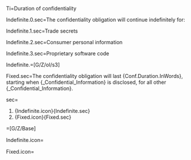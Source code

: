 Ti=Duration of confidentiality


Indefinite.0.sec=The confidentiality obligation will <span class="highlight">continue indefinitely</span> for:

Indefinite.1.sec=Trade secrets

Indefinite.2.sec=Consumer personal information

Indefinite.3.sec=Proprietary software code

Indefinite.=[G/Z/ol/s3]


Fixed.sec=The confidentiality obligation will last <span class="highlight">{Conf.Duration.InWords}</span>, starting when {_Confidential_Information} is disclosed, for all other {_Confidential_Information}.

sec=<ol class="secs-and"><li>{Indefinite.icon}{Indefinite.sec}<li>{Fixed.icon}{Fixed.sec}</ol>

=[G/Z/Base]

Indefinite.icon=<img src="Doc/G/IACCM-NDA-Design/Z/icon/duration_indefinite.png" height="15" width="15" >  

Fixed.icon=<img src="Doc/G/IACCM-NDA-Design/Z/icon/duration_fixed.png" height="15" width="15" >  
